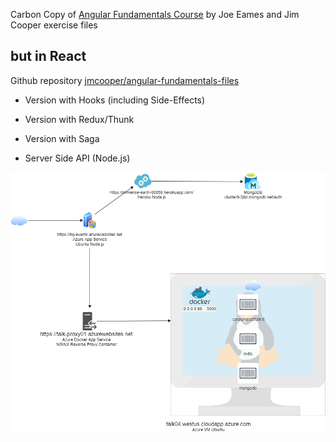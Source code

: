 Carbon Copy of [Angular Fundamentals Course](https://app.pluralsight.com/library/courses/angular-fundamentals/table-of-contents) by Joe Eames and Jim Cooper exercise files

## but in React

Github repository [jmcooper/angular-fundamentals-files](https://github.com/jmcooper/angular-fundamentals-files)

* Version with Hooks (including Side-Effects)
* Version with Redux/Thunk
* Version with Saga

* Server Side API (Node.js)

![Android](https://raw.githubusercontent.com/albertly/ng-events/master/ng-event.png)
